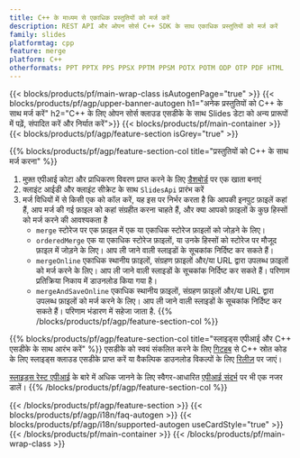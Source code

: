 ```yaml
---
title: C++ के माध्यम से एकाधिक प्रस्तुतियों को मर्ज करें
description: REST API और ओपन सोर्स C++ SDK के साथ एकाधिक प्रस्तुतियों को मर्ज करें
family: slides
platformtag: cpp
feature: merge
platform: C++
otherformats: PPT PPTX PPS PPSX PPTM PPSM POTX POTM ODP OTP PDF HTML
---
```


{{< blocks/products/pf/main-wrap-class isAutogenPage="true" >}}
{{< blocks/products/pf/agp/upper-banner-autogen h1="अनेक प्रस्तुतियों को C++ के साथ मर्ज करें" h2="C++ के लिए ओपन सोर्स क्लाउड एसडीके के साथ Slides डेटा को अन्य प्रारूपों में पढ़ें, संपादित करें और निर्यात करें">}}
{{< blocks/products/pf/main-container >}}
{{< blocks/products/pf/agp/feature-section isGrey="true" >}}

{{% blocks/products/pf/agp/feature-section-col title="प्रस्तुतियों को C++ के साथ मर्ज करना" %}}
1. मुफ़्त एपीआई कोटा और प्राधिकरण विवरण प्राप्त करने के लिए <a href="https://dashboard.aspose.cloud/">डैशबोर्ड</a> पर एक खाता बनाएं
1. क्लाइंट आईडी और क्लाइंट सीक्रेट के साथ ```SlidesApi``` प्रारंभ करें
1. मर्ज विधियों में से किसी एक को कॉल करें, यह इस पर निर्भर करता है कि आपकी इनपुट फ़ाइलें कहां हैं, आप मर्ज की गई फ़ाइल को कहां संग्रहीत करना चाहते हैं, और क्या आपको फ़ाइलों के कुछ हिस्सों को मर्ज करने की आवश्यकता है
    - ```merge``` स्टोरेज पर एक फ़ाइल में एक या एकाधिक स्टोरेज फ़ाइलों को जोड़ने के लिए।
    - ```orderedMerge``` एक या एकाधिक स्टोरेज फ़ाइलों, या उनके हिस्सों को स्टोरेज पर मौजूद फ़ाइल में जोड़ने के लिए। आप ली जाने वाली स्लाइडों के सूचकांक निर्दिष्ट कर सकते हैं।
    - ```mergeOnline``` एकाधिक स्थानीय फ़ाइलों, संग्रहण फ़ाइलों और/या URL द्वारा उपलब्ध फ़ाइलों को मर्ज करने के लिए। आप ली जाने वाली स्लाइडों के सूचकांक निर्दिष्ट कर सकते हैं। परिणाम प्रतिक्रिया निकाय में डाउनलोड किया गया है।
    - ```mergeAndSaveOnline``` एकाधिक स्थानीय फ़ाइलों, संग्रहण फ़ाइलों और/या URL द्वारा उपलब्ध फ़ाइलों को मर्ज करने के लिए। आप ली जाने वाली स्लाइडों के सूचकांक निर्दिष्ट कर सकते हैं। परिणाम भंडारण में सहेजा जाता है.
{{% /blocks/products/pf/agp/feature-section-col %}}

{{% blocks/products/pf/agp/feature-section-col title="स्लाइड्स एपीआई और C++ एसडीके के साथ आरंभ करें" %}}
एसडीके को स्वयं संकलित करने के लिए [गिटहब](https://github.com/aspose-slides-cloud/aspose-slides-cloud-cpp) से C++ स्रोत कोड के लिए स्लाइड्स क्लाउड एसडीके प्राप्त करें या वैकल्पिक डाउनलोड विकल्पों के लिए [रिलीज़](https://releases.aspose.cloud/) पर जाएं।

[स्लाइड्स रेस्ट एपीआई](https://products.aspose.cloud/slides/curl/) के बारे में अधिक जानने के लिए स्वैगर-आधारित [एपीआई संदर्भ](https://apireference.aspose.cloud/slides/) पर भी एक नजर डालें।
{{% /blocks/products/pf/agp/feature-section-col %}}

{{< /blocks/products/pf/agp/feature-section >}}
{{< blocks/products/pf/agp/i18n/faq-autogen >}}
{{< blocks/products/pf/agp/i18n/supported-autogen useCardStyle="true" >}}
{{< /blocks/products/pf/main-container >}}
{{< /blocks/products/pf/main-wrap-class >}}